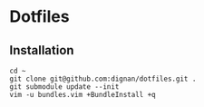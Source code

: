 Dotfiles
============

Installation
---------------

    cd ~
    git clone git@github.com:dignan/dotfiles.git .
    git submodule update --init
    vim -u bundles.vim +BundleInstall +q
